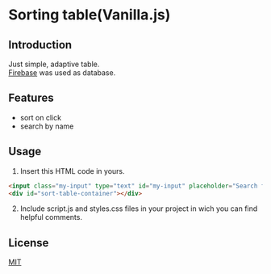 # Sorting table(Vanilla.js)

## Introduction

Just simple, adaptive table.  
[Firebase](https://firebase.google.com) was used as database.

## Features

- sort on click
- search by name

## Usage

1. Insert this HTML code in yours.

```html
<input class="my-input" type="text" id="my-input" placeholder="Search for names.." title="Type in a name" />
<div id="sort-table-container"></div>
```

2. Include script.js and styles.css files in your project in wich you can find helpful comments.

## License
[MIT](https://choosealicense.com/licenses/mit/)
